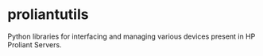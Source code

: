 proliantutils
=============

Python libraries for interfacing and managing various devices present in HP Proliant Servers.
